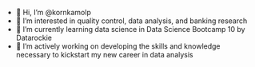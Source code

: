 - 👋 Hi, I’m @kornkamolp
- 👀 I’m interested in quality control, data analysis, and banking research
- 🌱 I’m currently learning data science in Data Science Bootcamp 10 by Datarockie
- 🎯 I’m actively working on developing the skills and knowledge necessary to kickstart my new career in data analysis

<!---
kornkamolp/kornkamolp is a ✨ special ✨ repository because its `README.md` (this file) appears on your GitHub profile.
You can click the Preview link to take a look at your changes.
--->
